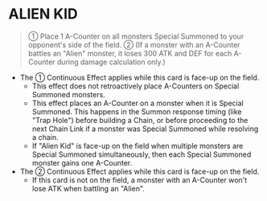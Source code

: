 
# ALIEN KID  
> ① Place 1 A-Counter on all monsters Special Summoned to your opponent's side of the field. ② (If a monster with an A-Counter battles an "Alien" monster, it loses 300 ATK and DEF for each A-Counter during damage calculation only.)

*   The ① Continuous Effect applies while this card is face-up on the field.
    *   This effect does not retroactively place A-Counters on Special Summoned monsters.
    *   This effect places an A-Counter on a monster when it is Special Summoned. This happens in the Summon response timing (like "Trap Hole") before building a Chain, or before proceeding to the next Chain Link if a monster was Special Summoned while resolving a chain.
    *   If "Alien Kid" is face-up on the field when multiple monsters are Special Summoned simultaneously, then each Special Summoned monster gains one A-Counter.
*   The ② Continuous Effect applies while this card is face-up on the field.
    *   If this card is not on the field, a monster with an A-Counter won't lose ATK when battling an "Alien".

  